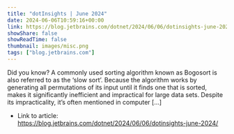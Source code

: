 ```yaml
---
title: "dotInsights | June 2024"
date: 2024-06-06T10:59:16+00:00
link: https://blog.jetbrains.com/dotnet/2024/06/06/dotinsights-june-2024/
showShare: false
showReadTime: false
thumbnail: images/misc.png
tags: ["blog.jetbrains.com"]
---
```

Did you know? A commonly used sorting algorithm known as Bogosort is also referred to as the ‘slow sort’. Because the algorithm works by generating all permutations of its input until it finds one that is sorted, makes it significantly inefficient and impractical for large data sets. Despite its impracticality, it’s often mentioned in computer […]

- Link to article: https://blog.jetbrains.com/dotnet/2024/06/06/dotinsights-june-2024/
